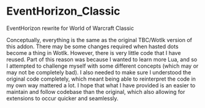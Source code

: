 # EventHorizon_Classic
EventHorizon rewrite for World of Warcraft Classic

Conceptually, everything is the same as the original TBC/Wotlk version of this addon. There may be some changes required when hasted dots become a thing in Wotlk. However, there is very little code that I have reused. Part of this reason was because I wanted to learn more Lua, and so I attempted to challenge myself with some different concepts (which may or may not be completely bad). I also needed to make sure I understood the original code completely, which meant being able to reinterpret the code in my own way mattered a lot. I hope that what I have provided is an easier to maintain and follow codebase than the original, which also allowing for extensions to occur quicker and seamlessly.
